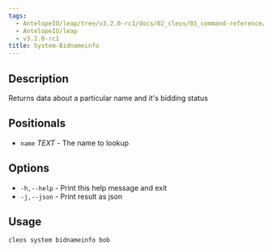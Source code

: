 ```yaml
---
tags:
  - AntelopeIO/leap/tree/v3.2.0-rc1/docs/02_cleos/03_command-reference/system/system-bidnameinfo.md
  - AntelopeIO/leap
  - v3.2.0-rc1
title: System-Bidnameinfo
---
```

## Description

Returns data about a particular name and it's bidding status

## Positionals
* `name` _TEXT_  - The name to lookup

## Options
* `-h,--help` - Print this help message and exit
* `-j,--json` - Print result as json

## Usage

```sh
cleos system bidnameinfo bob
```
